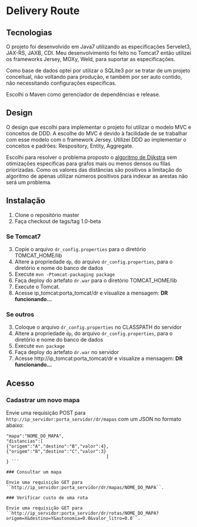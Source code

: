 # Delivery Route

## Tecnologias

O projeto foi desenvolvido em Java7 utilizando as especificações Servelet3, JAX-RS, JAXB, CDI. Meu desenvolvimento foi feito no Tomcat7 então utilizei os frameworks Jersey, MOXy, Weld, para suportar as especificações.

Como base de dados optei por utilizar o SQLite3 por se tratar de um projeto conceitual, não voltando para produção, e também por ser auto contido, não necessitando configurações específicas.

Escolhi o Maven como gerenciador de dependências e release.

## Design 

O design que escolhi para implementar o projeto foi utilizar o modelo MVC e conceitos de DDD. A escolhe do MVC é devido à facilidade de se trabalhar com esse modelo com o framework Jersey. Utilizei DDD ao implementar o conceitos e padrões: Respository, Entity, Aggregate.

Escolhi para resolver o problema proposto o [algoritmo de  Dijkstra](http://www.inf.ufsc.br/grafos/temas/custo-minimo/dijkstra.html) sem otimizações específicas para grafos mais ou menos densos ou filas priorizadas. 
Como os valores das distâncias são positivos a limitação do algoritmo de apenas utilizar números positivos para indexar as arestas não será um problema.

## Instalação

1. Clone o repositório master
2. Faça checkout de tags/tag 1.0-beta

### Se Tomcat7

3. Copie o arquivo ``dr_config.properties`` para o diretório TOMCAT_HOME/lib
4. Altere a propriedade ``dp``, do arquivo ``dr_config.properties``, para o diretório e nome do banco de dados
5. Execute ``mvn -Ptomcat-packaging package``
6. Faça deploy do artefato ``dr.war`` para o diretório TOMCAT_HOME/lib
7. Execute o Tomcat.
8. Acesse ip_tomcat:porta_tomcat/dr e visualize a mensagem: **DR funcionando...**

### Se outros

3. Coloque o arquivo ``dr_config.properties`` no CLASSPATH do servidor
4. Altere a propriedade ``dp``, do arquivo ``dr_config.properties``, para o diretório e nome do banco de dados
5. Execute ``mvn package``
6. Faça deploy do artefato ``dr.war`` no servidor
8. Acesse http://ip_tomcat:porta_tomcat/dr e visualize a mensagem: **DR funcionando...**

## Acesso

### Cadastrar um novo mapa

Envie uma requisição POST para ``http://ip_servidor:porta_servidor/dr/mapas`` com um JSON no formato abaixo:

```{
"mapa":"NOME_DO_MAPA",
"distancias":[
{"origem":"A","destino":"B","valor":4}, {"origem":"B","destino":"C","valor":3}
                                      ]
} ```

### Consultar um mapa

Envie uma requisição GET para ``http://ip_servidor:porta_servidor/dr/mapas/NOME_DO_MAPA``.

### Verificar custo de uma rota

Envie uma requisição GET para ``http://ip_servidor:porta_servidor/dr/rotas/NOME_DO_MAPA?origem=X&destino=Y&autonomia=0.0&valor_litro=0.0``.

